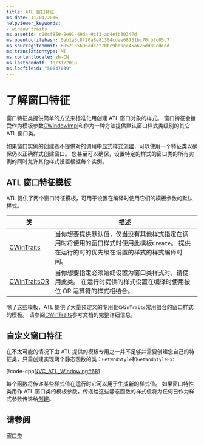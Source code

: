```yaml
---
title: ATL 窗口特征
ms.date: 11/04/2016
helpviewer_keywords:
- window traits
ms.assetid: c90cf850-9e91-49da-9cf3-ad4efb30347d
ms.openlocfilehash: 0ab1a3c8f20a8e81304cdae68731bc70fbfc05c7
ms.sourcegitcommit: 6052185696adca270bc9bdbec45a626dd89cdcdd
ms.translationtype: MT
ms.contentlocale: zh-CN
ms.lasthandoff: 10/31/2018
ms.locfileid: "50647039"
---
```

# <a name="understanding-window-traits"></a>了解窗口特征

窗口特征类提供简单的方法来标准化用创建 ATL 窗口对象的样式。 窗口特征会接受作为模板参数[CWindowImpl](../atl/reference/cwindowimpl-class.md)和作为一种方法提供默认窗口样式类级别的其它 ATL 窗口类。

如果窗口实例的创建者不提供对的调用中显式样式[创建](../atl/reference/cwindowimpl-class.md#create)，可以使用一个特征类以确保仍以正确样式创建窗口。 您甚至可以确保，设置特定的样式的窗口类的所有实例的同时允许其他样式设置根据每个实例。

## <a name="atl-window-traits-templates"></a>ATL 窗口特征模板

ATL 提供了两个窗口特征模板，可用于设置在编译时使用它们的模板参数的默认样式。

|类|描述|
|-----------|-----------------|
|[CWinTraits](../atl/reference/cwintraits-class.md)|当你想要提供默认值，仅当没有其他样式指定在调用时将使用的窗口样式时使用此模板`Create`。 提供在运行的时的优先级在设置的样式的样式编译时间。|
|[CWinTraitsOR](../atl/reference/cwintraitsor-class.md)|当你想要指定必须始终设置为窗口类样式时，请使用此类。 在运行时提供的样式设置在编译时使用按位 OR 运算符的样式相结合。|

除了这些模板，ATL 提供了大量预定义的专用化`CWinTraits`常用组合的窗口样式的模板。 请参阅[CWinTraits](../atl/reference/cwintraits-class.md)参考文档的完整详细信息。

## <a name="custom-window-traits"></a>自定义窗口特征

在不太可能的情况下由 ATL 提供的模板专用之一并不足够并需要创建您自己的特征类，只需创建实现两个静态函数的类：`GetWndStyle`和`GetWndStyleEx`:

[!code-cpp[NVC_ATL_Windowing#68](../atl/codesnippet/cpp/understanding-window-traits_1.h)]

每个函数将传递某些样式值在运行时它可以用于生成新的样式值。 如果窗口特性类用作 ATL 窗口类的模板参数，传递给这些静态函数的样式值将为任何已作为样式参数传递给[创建](../atl/reference/cwindowimpl-class.md#create)。

## <a name="see-also"></a>请参阅

[窗口类](../atl/atl-window-classes.md)

